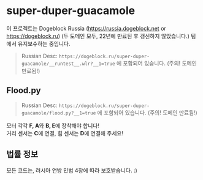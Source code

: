 # super-duper-guacamole
이 프로젝트는 Dogeblock Russia (https://russia.dogeblock.net or https://dogeblock.ru) (두 도메인 모두, 22년에 만료된 후 갱신하지 않았습니다.) 팀에서 유지보수하는 중입니다.
> Russian Desc: `https://dogeblock.ru/super-duper-guacamole/__runtest__.wlr?__1=true` 에 포함되어 있습니다. (주의! 도메인 만료됨!)
## Flood.py
> Russian Desc: `https://dogeblock.ru/super-duper-guacamole/flood.py?__1=true` 에 포함되어 있습니다. (주의! 도메인 만료됨!)

모터 각각 **F, A**와 **B, E**에 장착해야 합니다! <br/>
거리 센서는 **C**에 연결, 힘 센서는 **D**에 연결해 주세요!

## 법률 정보
모든 코드는, 러시아 연방 민법 4장에 따라 보호받습니다. :)
